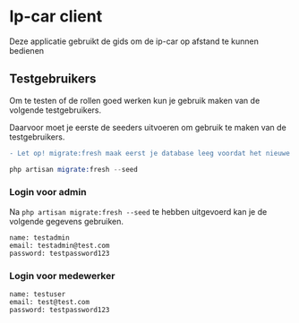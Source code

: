 # Ip-car client
Deze applicatie gebruikt de gids om de ip-car op afstand te kunnen bedienen

## Testgebruikers
Om te testen of de rollen goed werken kun je gebruik maken van de volgende testgebruikers.


Daarvoor moet je eerste de seeders uitvoeren om gebruik te maken van de testgebruikers.
```diff
- Let op! migrate:fresh maak eerst je database leeg voordat het nieuwe gegevens invult!
```
```s
php artisan migrate:fresh --seed
```

### Login voor admin
Na ` php artisan migrate:fresh --seed ` te hebben uitgevoerd kan je de volgende gegevens gebruiken.
```
name: testadmin
email: testadmin@test.com
password: testpassword123
```

### Login voor medewerker
```
name: testuser
email: test@test.com
password: testpassword123
```

